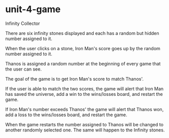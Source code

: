 # unit-4-game

Infinity Collector

There are six infinity stones displayed and each has a random but hidden number assigned to it. 

When the user clicks on a stone, Iron Man's score goes up by the random number assigned to it.

Thanos is assigned a random number at the beginning of every game that the user can see.

The goal of the game is to get Iron Man's score to match Thanos'.

If the user is able to match the two scores, the game will alert that Iron Man has saved the universe, add a win to the wins/losses board, and restart the game.

If Iron Man's number exceeds Thanos' the game will alert that Thanos won, add a loss to the wins/losses board, and restart the game.

When the game restarts the number assigned to Thanos will be changed to another randomly selected one. The same will happen to the Infinity stones. 
